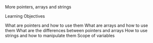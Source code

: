 More pointers, arrays and strings

Learning Objectives 

What are pointers and how to use them
What are arrays and how to use them
What are the differences between pointers and arrays
How to use strings and how to manipulate them
Scope of variables
